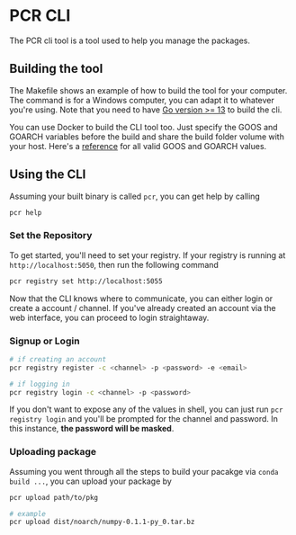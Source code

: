PCR CLI
=======

The PCR cli tool is a tool used to help you manage the packages. 

## Building the tool

The Makefile shows an example of how to build the tool for your computer.
The command is for a Windows computer, you can adapt it to whatever you're
using. Note that you need to have 
[Go version >= 13](https://golang.org/dl/) to build the cli.

You can use Docker to build the CLI tool too. Just specify the GOOS and GOARCH
variables before the build and share the build folder volume with your host.
Here's a [reference](https://gist.github.com/asukakenji/f15ba7e588ac42795f421b48b8aede63)
for all valid GOOS and GOARCH values.

## Using the CLI

Assuming your built binary is called `pcr`, you can get help by calling

```bash
pcr help
```

### Set the Repository

To get started, you'll need to set your registry. If your registry is running
at `http://localhost:5050`, then run the following command

```bash
pcr registry set http://localhost:5055
``` 

Now that the CLI knows where to communicate, you can either login or create
a account / channel. If you've already created an account via the web
interface, you can proceed to login straightaway.

### Signup or Login 

```bash
# if creating an account
pcr registry register -c <channel> -p <password> -e <email>

# if logging in
pcr registry login -c <channel> -p <password>
```

If you don't want to expose any of the values in shell, you can just run
`pcr registry login` and you'll be prompted for the channel and password.
In this instance, **the password will be masked**.

### Uploading package

Assuming you went through all the steps to build your pacakge via
`conda build ...`, you can upload your package by 

```bash
pcr upload path/to/pkg

# example
pcr upload dist/noarch/numpy-0.1.1-py_0.tar.bz
```
